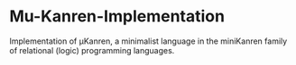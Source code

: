 # Mu-Kanren-Implementation
Implementation of µKanren, a minimalist language in the miniKanren family of relational (logic) programming languages.
